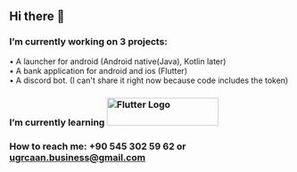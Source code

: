 ## Hi there 👋

### I’m currently working on 3 projects:
   • A launcher for android (Android native(Java), Kotlin later)<br/>
   • A bank application for android and ios (Flutter)<br/>
   • A discord bot. (I can't share it right now because code includes the token)<br/>
### I’m currently learning <a href="https://flutter.dev/"><img src="https://flutter.dev/assets/images/shared/brand/flutter/logo/flutter-lockup.png" alt="Flutter Logo" width="200" height="50"></a> 
### How to reach me: +90 545 302 59 62 or ugrcaan.business@gmail.com


